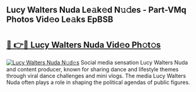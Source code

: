 ## Lucy Walters Nuda Le𝚊k𝚎d N𝚞𝚍es - Part-VMq Photos Vid𝚎o Le𝚊ks EpBSB

# <h2><a href="http://fbfhwhv.evod.top/?m=Lucy+Walters+Nuda">🔗 👉🔴 Lucy Walters Nuda Vid𝚎o Ph𝚘t𝚘s</a></h2>

[![Lucy Walters Nuda N𝚞d𝚎s](https://i.imgur.com/8V9OHl7.gif)](http://fbfhwhv.evod.top/?m=Lucy+Walters+Nuda)
Social media sensation Lucy Walters Nuda and content producer, known for sharing dance and lifestyle themes through viral dance challenges and mini vlogs. The media Lucy Walters Nuda often plays a role in shaping the political agendas of public figures. 

